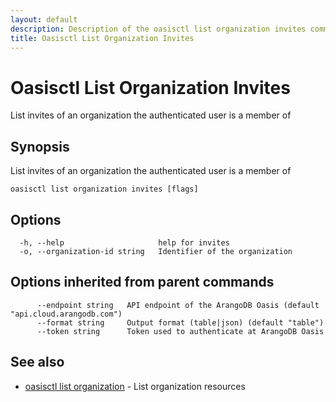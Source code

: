 ```yaml
---
layout: default
description: Description of the oasisctl list organization invites command
title: Oasisctl List Organization Invites
---
```

# Oasisctl List Organization Invites

List invites of an organization the authenticated user is a member of

## Synopsis

List invites of an organization the authenticated user is a member of

```
oasisctl list organization invites [flags]
```

## Options

```
  -h, --help                     help for invites
  -o, --organization-id string   Identifier of the organization
```

## Options inherited from parent commands

```
      --endpoint string   API endpoint of the ArangoDB Oasis (default "api.cloud.arangodb.com")
      --format string     Output format (table|json) (default "table")
      --token string      Token used to authenticate at ArangoDB Oasis
```

## See also

* [oasisctl list organization](oasisctl-list-organization.html)	 - List organization resources

